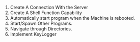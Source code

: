 1. Create A Connection With the Server
2. Create A Shell Function Capability
3. Automatically start program when the Machine is rebooted.
4. Start/Spawn Other Programs.
5. Navigate through Directories.
6. Implement KeyLogger